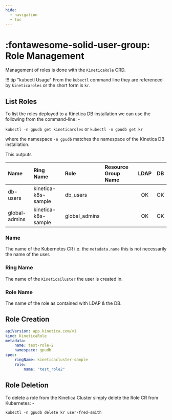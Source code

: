 ```yaml
---
hide:
  - navigation
  - toc
---
```

# :fontawesome-solid-user-group: Role Management

Management of roles is done with the `KineticaRole` CRD. 

!!! tip "kubectl Usage"
    From the `kubectl` command line they are referenced by `kineticaroles` or the short form is `kr`.

## List Roles

To list the roles deployed to a Kinetica DB installation we can use the following from the
command-line: -

`kubectl -n gpudb get kineticaroles` or `kubectl -n gpudb get kr`

where the namespace `-n gpudb` matches the namespace of the Kinetica DB installation.

This outputs

| Name   |  Ring Name           | Role    | Resource Group Name | LDAP | DB |
|:-------| :--------------------|:-------|:--------------------|:----:|:---:| 
| db-users |  kinetica-k8s-sample | db_users |                     |  OK  | OK | 
| global-admins | kinetica-k8s-sample | global_admins |  |  OK  | OK |

### Name

The name of the Kubernetes CR i.e. the `metadata.name` this is not necessarily the name of the user.

### Ring Name

The name of the `KineticaCluster` the user is created in.

### Role Name

The name of the role as contained with LDAP & the DB.

## Role Creation

``` yaml title="test-role-2.yaml"
apiVersion: app.kinetica.com/v1
kind: KineticaRole
metadata:
    name: test-role-2
    namespace: gpudb
spec:
    ringName: kineticacluster-sample
    role:
        name: "test_role2"
```

## Role Deletion

To delete a role from the Kinetica Cluster simply delete the Role CR from Kubernetes: -


``` shell title="Delete User"
kubectl -n gpudb delete kr user-fred-smith 
```
